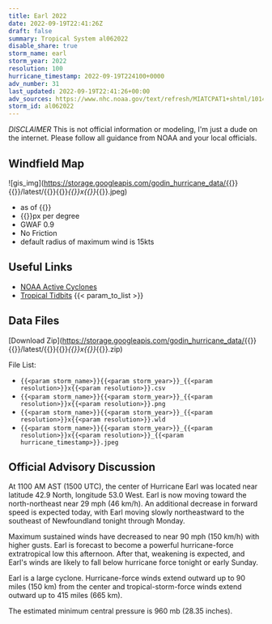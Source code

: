 ```yaml
---
title: Earl 2022
date: 2022-09-19T22:41:26Z
draft: false
summary: Tropical System al062022
disable_share: true
storm_name: earl
storm_year: 2022
resolution: 100
hurricane_timestamp: 2022-09-19T224100+0000
adv_number: 31
last_updated: 2022-09-19T22:41:26+00:00
adv_sources: https://www.nhc.noaa.gov/text/refresh/MIATCPAT1+shtml/101435.shtml;https://www.nhc.noaa.gov/refresh/graphics_at1+shtml/143728.shtml?cone
storm_id: al062022
---
```

*DISCLAIMER* This is not official information or modeling, I'm just a dude on the internet.  Please follow all guidance from NOAA and your local officials.

## Windfield Map
![gis_img](https://storage.googleapis.com/godin_hurricane_data/{{<param storm_name>}}{{<param storm_year>}}/latest/{{<param storm_name>}}{{<param storm_year>}}_{{<param resolution>}}x{{<param resolution>}}_{{<param hurricane_timestamp>}}.jpeg)

- as of {{<param last_updated>}}
- {{<param resolution>}}px per degree
- GWAF 0.9
- No Friction
- default radius of maximum wind is 15kts

## Useful Links
- [NOAA Active Cyclones](https://www.nhc.noaa.gov/)
- [Tropical Tidbits](https://www.tropicaltidbits.com/storminfo/)
{{< param_to_list >}}

## Data Files
[Download Zip](https://storage.googleapis.com/godin_hurricane_data/{{<param storm_name>}}{{<param storm_year>}}/latest/{{<param storm_name>}}{{<param storm_year>}}_{{<param resolution>}}x{{<param resolution>}}_{{<param hurricane_timestamp>}}.zip)

File List:
- `{{<param storm_name>}}{{<param storm_year>}}_{{<param resolution>}}x{{<param resolution>}}.csv`
- `{{<param storm_name>}}{{<param storm_year>}}_{{<param resolution>}}x{{<param resolution>}}.png`
- `{{<param storm_name>}}{{<param storm_year>}}_{{<param resolution>}}x{{<param resolution>}}.wld`
- `{{<param storm_name>}}{{<param storm_year>}}_{{<param resolution>}}x{{<param resolution>}}_{{<param hurricane_timestamp>}}.jpeg`


## Official Advisory Discussion
At 1100 AM AST (1500 UTC), the center of Hurricane Earl was located
near latitude 42.9 North, longitude 53.0 West. Earl is now moving 
toward the north-northeast near 29 mph (46 km/h).  An additional 
decrease in forward speed is expected today, with Earl moving 
slowly northeastward to the southeast of Newfoundland tonight 
through Monday.
 
Maximum sustained winds have decreased to near 90 mph (150 km/h) 
with higher gusts.  Earl is forecast to become a powerful 
hurricane-force extratropical low this afternoon.  After that, 
weakening is expected, and Earl's winds are likely to fall below 
hurricane force tonight or early Sunday.
 
Earl is a large cyclone.  Hurricane-force winds extend outward up 
to 90 miles (150 km) from the center and tropical-storm-force winds 
extend outward up to 415 miles (665 km).
 
The estimated minimum central pressure is 960 mb (28.35 inches).

